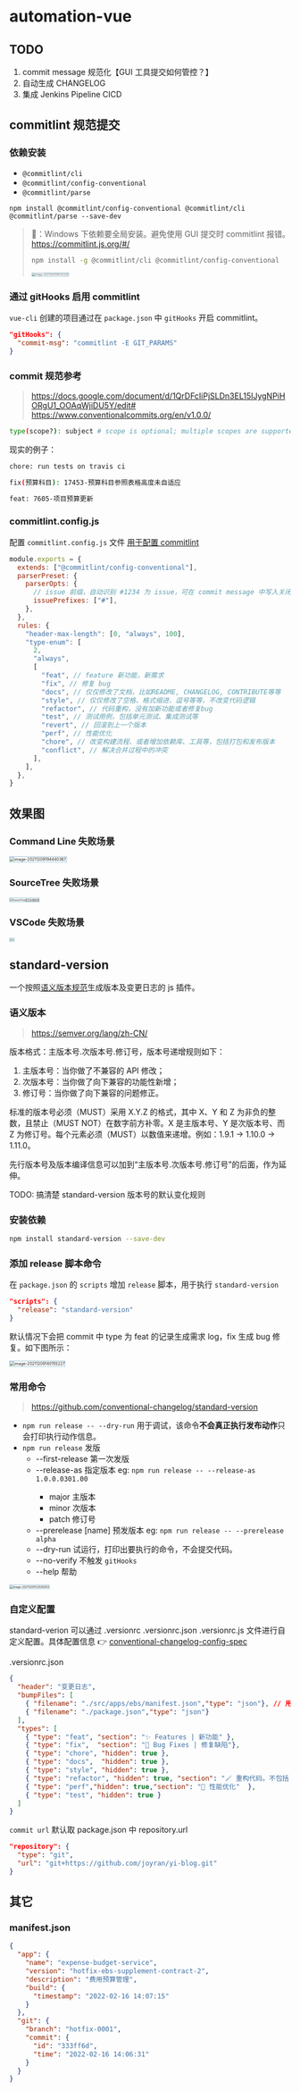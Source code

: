 # automation-vue

## TODO

1. commit message 规范化【GUI 工具提交如何管控？】
2. 自动生成 CHANGELOG
3. 集成 Jenkins Pipeline CICD

## commitlint 规范提交

### 依赖安装

* `@commitlint/cli`
* `@commitlint/config-conventional`
* `@commitlint/parse`

```shell
npm install @commitlint/config-conventional @commitlint/cli @commitlint/parse --save-dev
```



> 📢：Windows 下依赖要全局安装。避免使用 GUI 提交时 commitlint 报错。 https://commitlint.js.org/#/
>
> ```sh
> npm install -g @commitlint/cli @commitlint/config-conventional
> ```
>
> 
>
> <img src="assets/gui-commit-乱码.png" alt="image-20211209194125329" style="zoom:33%; border:1px solid #aaccdd" />





### 通过 gitHooks 启用 commitlint

`vue-cli` 创建的项目通过在 `package.json` 中 `gitHooks` 开启 commitlint。

```json
"gitHooks": {
  "commit-msg": "commitlint -E GIT_PARAMS"
}
```

### commit 规范参考

> https://docs.google.com/document/d/1QrDFcIiPjSLDn3EL15IJygNPiHORgU1_OOAqWjiDU5Y/edit#
> https://www.conventionalcommits.org/en/v1.0.0/
```sh
type(scope?): subject # scope is optional; multiple scopes are supported (current delimiter options: "/", "\" and ",")
```

现实的例子：

```sh
chore: run tests on travis ci
```

```sh
fix(预算科目): 17453-预算科目参照表格高度未自适应
```

```sh
feat: 7605-项目预算更新
```

### commitlint.config.js

配置 `commitlint.config.js` 文件 [用于配置 commitlint](https://commitlint.js.org/#/?id=getting-started)

```js
module.exports = {
  extends: ["@commitlint/config-conventional"],
  parserPreset: {
    parserOpts: {
      // issue 前缀，自动识别 #1234 为 issue，可在 commit message 中写入关闭的问题 id
      issuePrefixes: ["#"],
    },
  },
  rules: {
    "header-max-length": [0, "always", 100],
    "type-enum": [
      2,
      "always",
      [
        "feat", // feature 新功能，新需求
        "fix", // 修复 bug
        "docs", // 仅仅修改了文档，比如README, CHANGELOG, CONTRIBUTE等等
        "style", // 仅仅修改了空格、格式缩进、逗号等等，不改变代码逻辑
        "refactor", // 代码重构，没有加新功能或者修复bug
        "test", // 测试用例，包括单元测试、集成测试等
        "revert", // 回滚到上一个版本
        "perf", // 性能优化
        "chore", // 改变构建流程、或者增加依赖库、工具等，包括打包和发布版本
        "conflict", // 解决合并过程中的冲突
      ],
    ],
  },
}
```

## 效果图

### Command Line 失败场景

<img src="assets/Command Line失败场景.png" alt="image-20211209194440367" style="zoom:50%;border:1px solid #aaccdd" />

### SourceTree 失败场景

<img src="./assets/SourceTree提交失败场景.png" alt="SourceTree提交失败场景" style="zoom:30%;border:1px solid #aaccdd" />



### VSCode 失败场景

<img src="./assets/VSCode提交失败场景.png" alt="c" style="zoom:30%;border:1px solid #aaccdd" />

## standard-version

一个按照[语义版本规范](https://semver.org/lang/zh-CN/)生成版本及变更日志的 js 插件。

### 语义版本

> https://semver.org/lang/zh-CN/

版本格式：主版本号.次版本号.修订号，版本号递增规则如下：

1. 主版本号：当你做了不兼容的 API 修改；
2. 次版本号：当你做了向下兼容的功能性新增；
3. 修订号：当你做了向下兼容的问题修正。

标准的版本号必须（MUST）采用 X.Y.Z 的格式，其中 X、Y 和 Z 为非负的整数，且禁止（MUST NOT）在数字前方补零。X 是主版本号、Y 是次版本号、而 Z 为修订号。每个元素必须（MUST）以数值来递增。例如：1.9.1 -> 1.10.0 -> 1.11.0。

先行版本号及版本编译信息可以加到“主版本号.次版本号.修订号”的后面，作为延伸。

TODO: 搞清楚 standard-version 版本号的默认变化规则

### 安装依赖

```sh
npm install standard-version --save-dev
```

### 添加 release 脚本命令

在 `package.json` 的 `scripts` 增加 `release` 脚本，用于执行 `standard-version`

```json
"scripts": {
  "release": "standard-version"
}
```

默认情况下会把 commit 中 type 为 feat 的记录生成需求 log，fix 生成 bug 修复。如下图所示：

<img src="assets/image-chagnelog.png" alt="image-20211209140155227" style="zoom:50%;border:1px solid #aaccdd" />

### 常用命令

> https://github.com/conventional-changelog/standard-version

* `npm run release -- --dry-run` 用于调试，该命令**不会真正执行发布动作**只会打印执行动作信息。
* `npm run release` 发版
  * --first-release 第一次发版
  * --release-as <name> 指定版本 eg: `npm run release -- --release-as 1.0.0.0301.00` 
    * major 主版本
    * minor 次版本
    * patch 修订号
  * --prerelease [name] 预发版本 eg: `npm run release -- --prerelease alpha`
  * --dry-run 试运行，打印出要执行的命令，不会提交代码。
  * --no-verify 不触发 `gitHooks`
  * --help 帮助

<img src="assets/image-standard-release.png" alt="image-20211209132500003" style="zoom:35%;border:1px solid #aaccdd" />

### 自定义配置

standard-verion 可以通过 .versionrc .versionrc.json .versionrc.js 文件进行自定义配置。具体配置信息 👉 [conventional-changelog-config-spec](https://github.com/conventional-changelog/conventional-changelog-config-spec/blob/master/versions/2.1.0/README.md)

.versionrc.json

```json
{
  "header": "变更日志",
  "bumpFiles": [
    { "filename": "./src/apps/ebs/manifest.json","type": "json"}, // 用于指定版本元数据文件路径，standard-verion 将修改该文件中的版本信息
    { "filename": "./package.json","type": "json"}
  ],
  "types": [
    { "type": "feat", "section": "✨ Features | 新功能" },
    { "type": "fix",  "section": "🐛 Bug Fixes | 修复缺陷"},
    { "type": "chore", "hidden": true },
    { "type": "docs",  "hidden": true },
    { "type": "style", "hidden": true },
    { "type": "refactor", "hidden": true, "section": "🪄 重构代码。不包括 bug 修复、功能新增"  },
    { "type": "perf","hidden": true,"section": "🚀 性能优化"  },
    { "type": "test", "hidden": true }
  ]
}
```



`commit url` 默认取 package.json 中 repository.url

```json
"repository": {
  "type": "git",
  "url": "git+https://github.com/joyran/yi-blog.git"
}
```

## 其它

### manifest.json

```json
{
  "app": {
    "name": "expense-budget-service",
    "version": "hotfix-ebs-supplement-contract-2",
    "description": "费用预算管理",
    "build": {
      "timestamp": "2022-02-16 14:07:15"
    }
  },
  "git": {
    "branch": "hotfix-0001",
    "commit": {
      "id": "333ff6d",
      "time": "2022-02-16 14:06:31"
    }
  }
}
```
